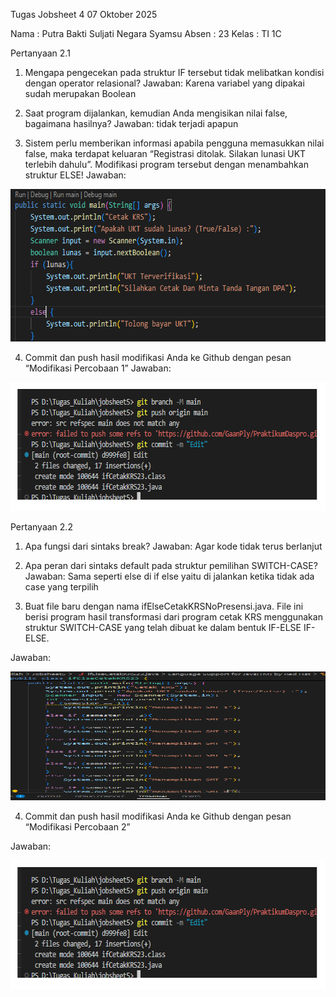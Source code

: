 Tugas Jobsheet 4
07 Oktober 2025

Nama	: Putra Bakti Suljati Negara Syamsu
Absen	: 23
Kelas	: TI 1C

Pertanyaan 2.1

1. Mengapa pengecekan pada struktur IF tersebut tidak melibatkan kondisi dengan operator relasional?
Jawaban:
Karena variabel yang dipakai sudah merupakan Boolean

2. Saat program dijalankan, kemudian Anda mengisikan nilai false, bagaimana hasilnya?
Jawaban:
tidak terjadi apapun

3. Sistem perlu memberikan informasi apabila pengguna memasukkan nilai false, maka terdapat keluaran “Registrasi ditolak. Silakan lunasi UKT terlebih dahulu”. Modifikasi program tersebut dengan menambahkan struktur ELSE!
Jawaban:

<img width="620" height="244" alt="image" src="/FOTO/SS1.png" />


4. Commit dan push hasil modifikasi Anda ke Github dengan pesan “Modifikasi Percobaan 1” 
Jawaban:

<img width="625" height="206" alt="image" src="/FOTO/SS2.png" />


Pertanyaan 2.2
	
1. Apa fungsi dari sintaks break?
Jawaban:
Agar kode tidak terus berlanjut

2. Apa peran dari sintaks default pada struktur pemilihan SWITCH-CASE?
Jawaban:
Sama seperti else di if else yaitu di jalankan ketika tidak ada case yang terpilih

3. Buat file baru dengan nama ifElseCetakKRSNoPresensi.java. File ini berisi program hasil transformasi dari program cetak KRS menggunakan struktur SWITCH-CASE yang telah dibuat ke dalam bentuk IF-ELSE IF-ELSE.

Jawaban:

<img width="625" height="206" alt="image" src="/FOTO/SS3.png" />

4. Commit dan push hasil modifikasi Anda ke Github dengan pesan “Modifikasi Percobaan 2” 

Jawaban:

<img width="625" height="206" alt="image" src="/FOTO/SS2.png" />